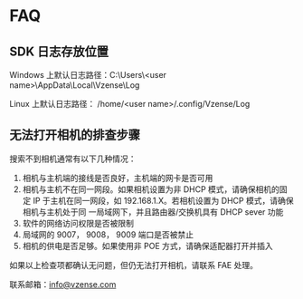 # FAQ

## SDK 日志存放位置

Windows 上默认日志路径：C:\Users\\\<user name>\AppData\Local\Vzense\Log

Linux 上默认日志路径： /home/\<user name>/.config/Vzense/Log

## 无法打开相机的排查步骤

搜索不到相机通常有以下几种情况：

1. 相机与主机端的接线是否良好，主机端的网卡是否可用
2. 相机与主机不在同一网段。如果相机设置为非 DHCP 模式，请确保相机的固定 IP 于主机在同一网段，如 192.168.1.X。若相机设置为 DHCP 模式，请确保相机与主机处于同 一局域网下，并且路由器/交换机具有 DHCP sever 功能
3. 软件的网络访问权限是否被限制
4. 局域网的 9007， 9008， 9009 端口是否被禁止
5. 相机的供电是否足够。如果使用非 POE 方式，请确保适配器打开并插入

如果以上检查项都确认无问题，但仍无法打开相机，请联系 FAE 处理。

联系邮箱：<info@vzense.com>

